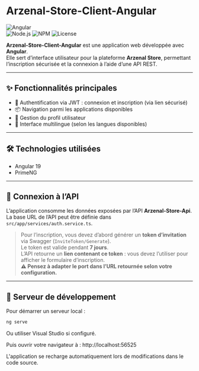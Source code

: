 # Arzenal-Store-Client-Angular

![Angular](https://img.shields.io/badge/Angular-20-red)  
![Node.js](https://img.shields.io/badge/Node.js-22.15.0-green)
![NPM](https://img.shields.io/badge/npm-11.3.0-orange)
![License](https://img.shields.io/badge/Licence-Utilisation%20interdite-red)

**Arzenal-Store-Client-Angular** est une application web développée avec **Angular**.  
Elle sert d’interface utilisateur pour la plateforme **Arzenal Store**, permettant l’inscription sécurisée et la connexion à l’aide d’une API REST.

---

## ✨ Fonctionnalités principales

- 🔐 Authentification via JWT : connexion et inscription (via lien sécurisé)  
- 📦 Navigation parmi les applications disponibles  
- 📁 Gestion du profil utilisateur  
- 💬 Interface multilingue (selon les langues disponibles)  

---

## 🛠️ Technologies utilisées

- Angular 19  
- PrimeNG  

---

## 🔗 Connexion à l’API

L’application consomme les données exposées par l’API **Arzenal-Store-Api**.  
La base URL de l’API peut être définie dans `src/app/services/auth.service.ts`.

> Pour l’inscription, vous devez d’abord générer un **token d’invitation** via Swagger (`InviteToken/Generate`).  
> Le token est valide pendant **7 jours**.  
> L’API retourne un **lien contenant ce token** : vous devez l’utiliser pour afficher le formulaire d’inscription.  
> **⚠️ Pensez à adapter le port dans l’URL retournée selon votre configuration.**

---

## 🚀 Serveur de développement

Pour démarrer un serveur local :

```bash
ng serve
```
Ou utiliser Visual Studio si configuré.

Puis ouvrir votre navigateur à :
http://localhost:56525

L'application se recharge automatiquement lors de modifications dans le code source.
